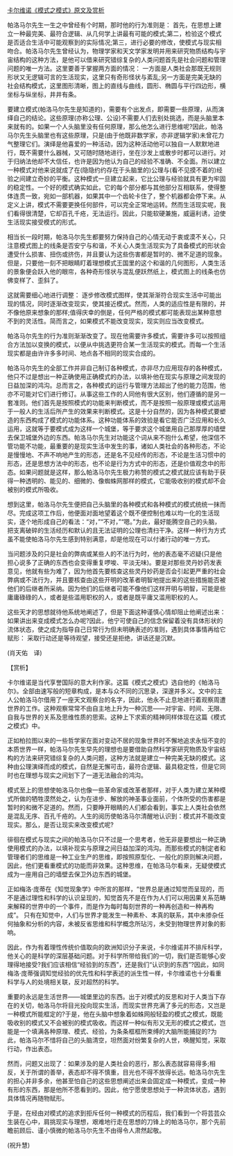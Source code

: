 [卡尔维诺《模式之模式》原文及赏析](https://www.vrrw.net/wx/12466.html)

帕洛马尔先生一生之中曾经有个时期，那时他的行为准则是： 首先，在思想上建立一种最完美、最符合逻辑、从几何学上讲最有可能的模式;第二，检验这个模式是否适合生活中可能观察到的实际情况;第三，进行必要的修改，使模式与现实相吻合。帕洛马尔先生曾经认为，物理学家和天文学家发明并用来研究物质结构与宇宙结构的这种方法，是他可以借来研究错综复杂的人类问题首先是社会问题和管理问题的唯一方法。这里要善于掌握两方面的情况： 一方面是人类社会那既无规则形状又无逻辑可言的生活现实，这里只有奇形怪状与紊乱;另一方面是完美无缺的社会结构模式，这里图形清晰，图上的直线与曲线，圆形、椭圆与平行四边形，横坐标与纵坐标，井井有条。

要建立模式(帕洛马尔先生是知道的)，需要有个出发点，即需要一些原理，从而演绎自己的结论。这些原理(亦称公理、公设)不需要人们去别处挑选，而是头脑里本来就有的。如果一个人头脑里没有任何原理，那么他怎么进行思维呢?因此，帕洛马尔先生头脑里也有这些原理，只是(由于他既非数学家，亦非逻辑学家)未曾花力气整理它们。演绎是他喜爱的一种活动，因为这种活动他可以独自一人默默地进行，既不需要什么器械，又可随时随地进行，坐在沙发上或散步时都可以进行。对于归纳法他却不大信任，也许是因为他认为自己的经验不准确、不全面。所以建立一种模式对他来说就成了在(隐隐约约存在于头脑里的)公理与(看不见摸不着的)经验之间建立奇妙的平衡。这种模式一旦建立起来，它比公理与经验就具有更为牢固的稳定性。一个好的模式确实如此，它的每个部分都与其他部分互相联系，使得整体连贯一致，宛如一部机器，如果其中一个齿轮卡住了，整个机器都会停下来。从定义上讲，模式不需要更换任何部件，可以完全正常地运转。然而生活现实呢，我们看得很清楚，它却百孔千疮，无法运行。因此，只能软硬兼施，威逼利诱，迫使生活现实接受模式的形式。

相当长一段时期，帕洛马尔先生都要努力保持自己的心情无动于衷或漠不关心，只注意模式图上的线条是否安宁与和谐，不关心人类生活现实为了具备模式的形状会遭受什么损害、扭伤或挤伤，并且要认为这些伤害都是暂时的、微不足道的现象。但是，只要他一刻不把眼睛盯着理想模式王国里的这个和谐的几何图形，人类生活的景象便会跃入他的眼帘，各种奇形怪状与混乱便跃然纸上，模式图上的线条也仿佛变样了、歪斜了。



这就需要细心地进行调整： 逐步修改模式图样，使其渐渐符合现实生活中可能出现的情况，同时逐渐改变现实，使其接近模式。然而，人类的适应性是有限的，并不像他原来想象的那样;值得庆幸的倒是，任何严格的模式都可能表现出某种意想不到的灵活性。简而言之，如果模式不能改变现实，现实则应当改变模式。

帕洛马尔先生的行为准则渐渐改变了。现在他需要许多模式，需要许多可以按照组合方法加以变换的模式，以便从中挑选更符合某一生活现实的模式。而每一个生活现实都是由许许多多时间、地点各不相同的现实合成的。

帕洛马尔先生的全部工作并非自己制订各种模式，亦非尽力应用现存的各种模式，他只不过是想出一种正确使用正确模式的办法，以填补他在现实与原理之间发现的日益加深的鸿沟。总而言之，各种模式的运行与管理方法超出了他的能力范围，他亦不可能对它们进行修订。从事这些工作的人同他有很大区别，他们遵循的是另一套准则。他们首先是按照模式的功能来判断模式，而不是按照一般原理或模式运用于一般人的生活后所产生的效果来判断模式。这是十分自然的，因为各种模式要塑造的东西构成了模式的功能体系。这种功能体系的效验是看它能否广泛应用和长久运用，这就等于要模式成为这样一个城堡，等于要求这个城堡用自己那厚厚的墙壁去保卫城堡外边的东西。帕洛马尔先生对功能这个词从来不抱什么希望，他深信不管功能不功能，最重要的是现实生活中发生的事，诸如人类社会的各种形态，不论是慢慢地、不声不响地产生的形态，还是名不见经传的形态，不论是生活习惯中的形态，还是思想方法中的形态，也不论是行为方式中的形态，还是价值观念中的形态。如果问题就是这样，那么帕洛马尔先生极力称赞的模式之模式就应该有助于获得一种透明的、能见的、细微的、像蜘蛛网那样的模式，它能吸收别的模式却不会被别的模式所吸收。

想到这里，帕洛马尔先生便把自己头脑里的各种模式和各种模式的模式统统一抹而尽。完成这项工作后，他便面对面地望着这个既不便控制也难以均一化的生活现实，逐个地形成自己的看法：“对，”“不对，”“嗯。”为此，最好能腾空自己的头脑，把支离破碎的生活经历和默认的且无法证明的公理也清扫干净。这样一种行为方式虽不能使帕洛马尔先生感到特别满意，却是他现在可以付诸行动的唯一方式。

当问题涉及的只是社会的弊病或某些人的不法行为时，他的表态毫不迟疑(只是他担心说多了正确的东西也会变得重复啰唆、平淡无味)。要是对那些灵丹妙药发表意见，他就有些为难了，因为他首先要核查这些灵丹妙药是否会引起更严重的社会弊病或不法行为，并且要核查由这些开明的改革者明智地提出来的这些措施能否被他们的后继者所采纳。因为他们的后继者可能不像他们这样开明与明智，可能是些庸庸碌碌的人，或者是些滥用职权的人，或者是既平庸又滥用职权的人。

这些天才的思想就待他系统地阐述了，但是下面这种谨慎心情却阻止他阐述出来： 如果讲出来变成模式怎么办呢?因此，他宁可使自己的信念保留着没有具体形状的流体状态，使之成为指导自己日常行为但未明确表述的准则，遇到具体事情再给它赋形： 采取行动还是等待观望，接受还是拒绝，讲话还是沉默。

(肖天佑　译)

【赏析】

卡尔维诺是当代享誉国际的意大利作家。这篇《模式之模式》选自他的《帕洛马尔》。全部由速写般的短章构成，是本与众不同的沉思录，深邃并多义。文中的主人公帕洛马尔借用了一座天文观察台的名字，因此，他永不止息地进行着观察周遭世界的工作。这种观察常常不由自主地上升为一种沉思——对宇宙、时间、无限、自我与世界的关系及思维性质的思索。这种上下求索的精神同样体现在这篇《模式之模式》中。

正如柏拉图以来的一些哲学家在面对变动不居的现象世界时不懈地追求永恒不变的本质世界一样，帕洛马尔先生早先的理想也是要借助自然科学家研究物质及宇宙结构的方法来研究错综复杂的人类问题，这种方法就是建立一种完美无缺的模式。这种由公理演绎而成的模式，自然是无懈可击，最符合逻辑、最具稳定性，但是它同时也在理想与现实之间划下了一道无法融合的鸿沟。

模式至上的思想使帕洛马尔也像一些革命家或改革者那样，对于人类为建立某种模式所做的牺牲漠然处之，认为在进步、解放的神圣事业面前，个体所受的伤害都是暂时的和微不足道的。然而，只要睁开眼睛的人们都会看到，事实上人类社会依然是混乱无序、百孔千疮的。人生的阅历使帕洛马尔清醒地认识到：模式并不能改变现实。那么，是否让现实来改变模式呢?

徘徊在模式与现实之间的帕洛马尔只不过是一个思考者，他无非是要想出一种正确使用模式的办法，以填补现实与原理之间日益加深的鸿沟。而那些模式的制定者和管理者们的思维是一种工业生产的思维，即按照原型化、一般化的原则解决问题，因此，他们更看重模式的功能而非效果。这种思维，在帕洛马尔看来，无疑使模式成为一座用自己的墙壁去保卫外边东西的城堡。

正如梅洛·庞蒂在《知觉现象学》中所言的那样，“世界总是通过知觉而呈现的，而不是通过理性和科学的认识呈现的，知觉首先不是在作为人们可以用因果关系范畴来解释的世界中的一个事件，而是作为每时每刻世界的一种再创造和一种再构成”。 只有在知觉中，人们与世界才能发生一种素朴、本真的联系，其中未掺杂任何抽象和分析的内容，未被反省思维和科学概念所玷污，未受到物理世界对象的影响。

因此，作为有着理性传统价值取向的欧洲知识分子来说，卡尔维诺并不排斥科学，他关心的是科学的深层基础问题。对于科学所带给我们的一切，我们是否能够心安理得地接受?我们应该相信“经验到的东西”，还是我们“认识到的东西”?因此，如同梅洛·庞蒂强调知觉经验的优先性和科学表述的派生性一样，卡尔维诺也十分看重科学与人的处境相关联，反对超然的科学。

重要的永远是生活世界——城堡里边的东西。出于对模式的反思和对于人类当下存在的关切，帕洛马尔将目光投向现实生活，而现实世界充满了多元的形态，又岂是一种模式所能框定的?于是，他在头脑中想象着如蛛网般轻盈的模式之模式，既能吸收别的模式又不会被别的模式吸收。而这样一种似有形又无形的模式之模式，岂能是一个填满各种原理、模式、经验，为条条框框所束缚的大脑所能捕捉的?为此，帕洛马尔不惜将自己的头脑清空，坦然面对纷繁复杂的人世，唤醒知觉，采取行动，作出表态。

然而，问题又出现了：如果涉及的是人类社会的恶行，那么表态就容易得多;相反，关于所谓的善举，表态却不得不慎重，目光也不得不放得长远。帕洛马尔先生的担心并非多余，他甚至怕自己的这些思想阐述出来会固定成一种模式，变成一种有形的东西，那是他所不愿看到的。因此，他宁愿使思想处于一种流体状态，遇到具体情况再随物赋形。

于是，在经由对模式的追求到拒斥任何一种模式的历程后，我们看到一个将芸芸众生装在心中，肩挑现实与理想，艰难地行走在思想的刀锋上的帕洛马尔，那个先前瞻前顾后、谨小慎微的帕洛马尔先生不由得令人肃然起敬。

(祝升慧)

